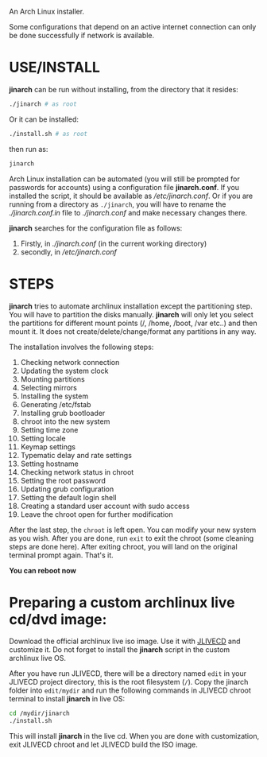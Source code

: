 An Arch Linux installer.

Some configurations that depend on an active internet connection can only be done successfully if network is available.

# USE/INSTALL

**jinarch** can be run without installing, from the directory that it resides:

```bash
./jinarch # as root
```
Or it can be installed:

```bash
./install.sh # as root
```
then run as:

```bash
jinarch
```

Arch Linux installation can be automated (you will still be prompted for passwords for accounts) using a configuration file **jinarch.conf**. If you installed the script, it should be available as */etc/jinarch.conf*. Or if you are running from a directory as `./jinarch`, you will have to rename the *./jinarch.conf.in* file to *./jinarch.conf* and make necessary changes there.

**jinarch** searches for the configuration file as follows:

1. Firstly, in *./jinarch.conf* (in the current working directory)
2. secondly, in */etc/jinarch.conf*

# STEPS

**jinarch** tries to automate archlinux installation except the partitioning step. You will have to partition the disks manually. **jinarch** will only let you select the partitions for different mount points (/, /home, /boot, /var etc..) and then mount it. It does not create/delete/change/format any partitions in any way.

The installation involves the following steps:

1. Checking network connection
2. Updating the system clock
3. Mounting partitions
4. Selecting mirrors
5. Installing the system
6. Generating /etc/fstab
7. Installing grub bootloader
8. chroot into the new system
9. Setting time zone
10. Setting locale
11. Keymap settings
12. Typematic delay and rate settings
13. Setting hostname
14. Checking network status in chroot
15. Setting the root password
16. Updating grub configuration
17. Setting the default login shell
18. Creating a standard user account with sudo access
19. Leave the chroot open for further modification

After the last step, the `chroot` is left open. You can modify your new system as you wish. After you are done, run `exit` to exit the chroot (some cleaning steps are done here). After exiting chroot, you will land on the original terminal prompt again. That's it.

**You can reboot now**

# Preparing a custom archlinux live cd/dvd image:

Download the official archlinux live iso image. Use it with [JLIVECD](https://github.com/neurobin/JLIVECD) and customize it. Do not forget to install the **jinarch** script in the custom archlinux live OS.

After you have run JLIVECD, there will be a directory named `edit` in your JLIVECD project directory, this is the root filesystem (`/`). Copy the jinarch folder into `edit/mydir` and run the following commands in JLIVECD chroot terminal to install **jinarch** in live OS:

```bash
cd /mydir/jinarch
./install.sh
```
This will install **jinarch** in the live cd. When you are done with customization, exit JLIVECD chroot and let JLIVECD build the ISO image.



